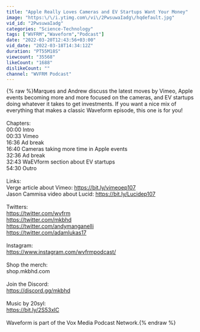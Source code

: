 ```yaml
---
title: "Apple Really Loves Cameras and EV Startups Want Your Money"
image: "https:\/\/i.ytimg.com\/vi\/2PwsuwaIadg\/hqdefault.jpg"
vid_id: "2PwsuwaIadg"
categories: "Science-Technology"
tags: ["WVFRM","Waveform","Podcast"]
date: "2022-03-20T12:43:56+03:00"
vid_date: "2022-03-18T14:34:12Z"
duration: "PT55M18S"
viewcount: "35568"
likeCount: "1688"
dislikeCount: ""
channel: "WVFRM Podcast"
---
```

{% raw %}Marques and Andrew discuss the latest moves by Vimeo, Apple events becoming more and more focused on the cameras, and EV startups doing whatever it takes to get investments. If you want a nice mix of everything that makes a classic Waveform episode, this one is for you!<br /><br />Chapters:<br />00:00 Intro<br />00:33 Vimeo<br />16:36 Ad break<br />16:40 Cameras taking more time in Apple events<br />32:36 Ad break<br />32:43 WaEVform section about EV startups<br />54:30 Outro<br /><br />Links:<br />Verge article about Vimeo: <a rel="nofollow" target="blank" href="https://bit.ly/vimeoep107">https://bit.ly/vimeoep107</a><br />Jason Cammisa video about Lucid: <a rel="nofollow" target="blank" href="https://bit.ly/Lucidep107">https://bit.ly/Lucidep107</a><br /><br />Twitters:<br /><a rel="nofollow" target="blank" href="https://twitter.com/wvfrm">https://twitter.com/wvfrm</a><br /><a rel="nofollow" target="blank" href="https://twitter.com/mkbhd">https://twitter.com/mkbhd</a><br /><a rel="nofollow" target="blank" href="https://twitter.com/andymanganelli">https://twitter.com/andymanganelli</a><br /><a rel="nofollow" target="blank" href="https://twitter.com/adamlukas17">https://twitter.com/adamlukas17</a><br /><br />Instagram:<br /><a rel="nofollow" target="blank" href="https://www.instagram.com/wvfrmpodcast/">https://www.instagram.com/wvfrmpodcast/</a><br /><br />Shop the merch:<br />shop.mkbhd.com<br /><br />Join the Discord:<br /><a rel="nofollow" target="blank" href="https://discord.gg/mkbhd">https://discord.gg/mkbhd</a><br /><br />Music by 20syl:<br /><a rel="nofollow" target="blank" href="https://bit.ly/2S53xlC">https://bit.ly/2S53xlC</a><br /><br />Waveform is part of the Vox Media Podcast Network.{% endraw %}
